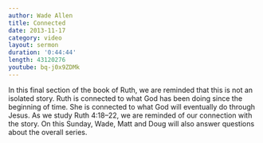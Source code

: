 ```yaml
--- 
author: Wade Allen 
title: Connected 
date: 2013-11-17 
category: video
layout: sermon 
duration: '0:44:44'
length: 43120276
youtube: bq-j0x9ZDMk
---
```


In this final section of the book of Ruth, we are reminded that this is not an isolated story. Ruth is connected to what God has been doing since the beginning of time. She is connected to what God will eventually do through Jesus. As we study Ruth 4:18–22, we are reminded of our connection with the story. On this Sunday, Wade, Matt and Doug will also answer questions about the overall series.
